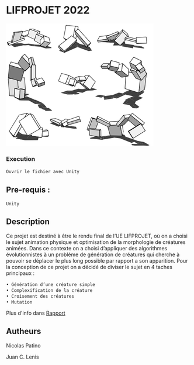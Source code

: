 # LIFPROJET 2022

![screen](https://github.com/LordTibu/Algorithme-evol-projet/blob/main/Images/for.png?raw=true&align=center)

### Execution

```
Ouvrir le fichier avec Unity
```

## Pre-requis :
   ```
  Unity
   ```
## Description 

Ce projet est destiné à être le rendu final de l’UE LIFPROJET, où on a choisi le sujet
animation physique et optimisation de la morphologie de créatures animées.
Dans ce contexte on a choisi d’appliquer des algorithmes évolutionnistes à un problème
de génération de créatures qui cherche à pouvoir se déplacer le plus long possible par
rapport a son apparition. Pour la conception de ce projet on a décidé de diviser le sujet
en 4 taches principaux :
```
• Génération d’une créature simple
• Complexification de la créature
• Croisement des créatures
• Mutation
```
Plus d'info dans [Rapport](https://github.com/LordTibu/Algorithme-evol-projet/blob/main/Rapport.pdf)

## Autheurs
Nicolas Patino

Juan C. Lenis
